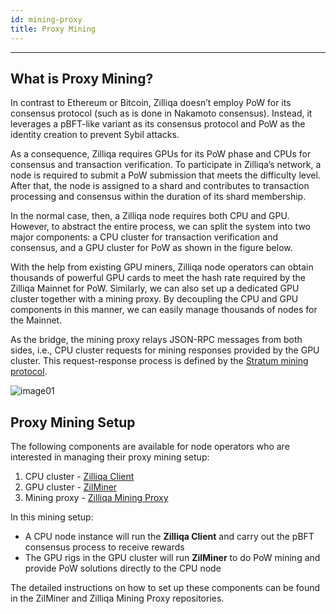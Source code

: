 ```yaml
---
id: mining-proxy
title: Proxy Mining
---
```


---
## What is Proxy Mining?

In contrast to Ethereum or Bitcoin, Zilliqa doesn’t employ PoW for its consensus protocol (such as is done in Nakamoto consensus). Instead, it leverages a pBFT-like variant as its consensus protocol and PoW as the identity creation to prevent Sybil attacks.

As a consequence, Zilliqa requires GPUs for its PoW phase and CPUs for consensus and transaction verification. To participate in Zilliqa’s network, a node is required to submit a PoW submission that meets the difficulty level. After that, the node is assigned to a shard and contributes to transaction processing and consensus within the duration of its shard membership.

In the normal case, then, a Zilliqa node requires both CPU and GPU. However, to abstract the entire process, we can split the system into two major components: a CPU cluster for transaction verification and consensus, and a GPU cluster for PoW as shown in the figure below.

With the help from existing GPU miners, Zilliqa node operators can obtain thousands of powerful GPU cards to meet the hash rate required by the Zilliqa Mainnet for PoW. Similarly, we can also set up a dedicated GPU cluster together with a mining proxy. By decoupling the CPU and GPU components in this manner, we can easily manage thousands of nodes for the Mainnet.

As the bridge, the mining proxy relays JSON-RPC messages from both sides, i.e., CPU cluster requests for mining responses provided by the GPU cluster. This request-response process is defined by the [Stratum mining protocol](https://en.bitcoin.it/wiki/Stratum_mining_protocol).

![image01](../../assets/proxy-mining.png)

## Proxy Mining Setup

The following components are available for node operators who are interested in managing their proxy mining setup:

1. CPU cluster - [Zilliqa Client](https://github.com/Zilliqa/Zilliqa)
1. GPU cluster - [ZilMiner](https://github.com/DurianStallSingapore/ZILMiner)
1. Mining proxy - [Zilliqa Mining Proxy](https://github.com/DurianStallSingapore/Zilliqa-Mining-Proxy)

In this mining setup:

- A CPU node instance will run the **Zilliqa Client** and carry out the pBFT consensus process to receive rewards
- The GPU rigs in the GPU cluster will run **ZilMiner** to do PoW mining and provide PoW solutions directly to the CPU node

The detailed instructions on how to set up these components can be found in the ZilMiner and Zilliqa Mining Proxy repositories.
